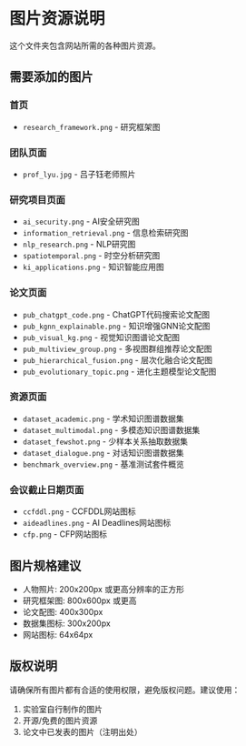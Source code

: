 # 图片资源说明

这个文件夹包含网站所需的各种图片资源。

## 需要添加的图片

### 首页
- `research_framework.png` - 研究框架图

### 团队页面
- `prof_lyu.jpg` - 吕子钰老师照片

### 研究项目页面
- `ai_security.png` - AI安全研究图
- `information_retrieval.png` - 信息检索研究图
- `nlp_research.png` - NLP研究图
- `spatiotemporal.png` - 时空分析研究图
- `ki_applications.png` - 知识智能应用图

### 论文页面
- `pub_chatgpt_code.png` - ChatGPT代码搜索论文配图
- `pub_kgnn_explainable.png` - 知识增强GNN论文配图
- `pub_visual_kg.png` - 视觉知识图谱论文配图
- `pub_multiview_group.png` - 多视图群组推荐论文配图
- `pub_hierarchical_fusion.png` - 层次化融合论文配图
- `pub_evolutionary_topic.png` - 进化主题模型论文配图

### 资源页面
- `dataset_academic.png` - 学术知识图谱数据集
- `dataset_multimodal.png` - 多模态知识图谱数据集
- `dataset_fewshot.png` - 少样本关系抽取数据集
- `dataset_dialogue.png` - 对话知识图谱数据集
- `benchmark_overview.png` - 基准测试套件概览

### 会议截止日期页面
- `ccfddl.png` - CCFDDL网站图标
- `aideadlines.png` - AI Deadlines网站图标
- `cfp.png` - CFP网站图标

## 图片规格建议

- 人物照片: 200x200px 或更高分辨率的正方形
- 研究框架图: 800x600px 或更高
- 论文配图: 400x300px
- 数据集图标: 300x200px
- 网站图标: 64x64px

## 版权说明

请确保所有图片都有合适的使用权限，避免版权问题。建议使用：
1. 实验室自行制作的图片
2. 开源/免费的图片资源
3. 论文中已发表的图片（注明出处）
